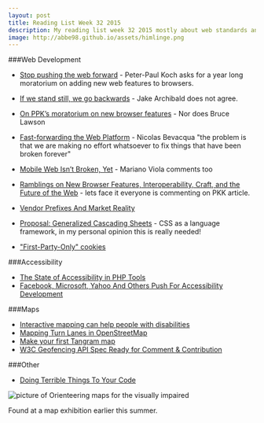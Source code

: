 ```yaml
---
layout: post
title: Reading List Week 32 2015
description: My reading list week 32 2015 mostly about web standards and maps
image: http://abbe98.github.io/assets/himlinge.png
---
```

###Web Development

 - [Stop pushing the web forward](http://www.quirksmode.org/blog/archives/2015/07/stop_pushing_th.html) - Peter-Paul Koch asks for a year long moratorium on adding new web features to browsers. 
 - [If we stand still, we go backwards](https://jakearchibald.com/2015/if-we-stand-still-we-go-backwards/) - Jake Archibald does not agree.
 - [On PPK’s moratorium on new browser features](https://dev.opera.com/blog/on-a-moratorium-on-new-browser-features/) - Nor does Bruce Lawson
 - [Fast-forwarding the Web Platform](http://ponyfoo.com/articles/fast-forwarding-the-web-platform) - Nicolas Bevacqua "the problem is that we are making no effort whatsoever to fix things that have been broken forever"
 - [Mobile Web Isn’t Broken, Yet](http://www.marianoviola.com/blog/mobile-web-isnt-broken-yet) - Mariano Viola comments too
 - [Ramblings on New Browser Features, Interoperability, Craft, and the Future of the Web](http://www.aaron-gustafson.com/notebook/ramblings-on-new-browser-features-interoperability-craft-and-the-future-of-the-web/) - lets face it everyone is commenting on PKK article.

 - [Vendor Prefixes And Market Reality](http://www.otsukare.info/2015/07/29/vendor-prefixes-market)
 - [Proposal&#58; Generalized Cascading Sheets](https://lists.w3.org/Archives/Public/public-houdini/2015Jul/0003.html) - CSS as a language framework, in my personal opinion this is really needed!
 - ["First-Party-Only" cookies](https://lists.w3.org/Archives/Public/ietf-http-wg/2015JulSep/0184.html)

###Accessibility

 - [The State of Accessibility in PHP Tools](http://www.sitepoint.com/the-state-of-accessibility-in-php-tools/)
 - [Facebook, Microsoft, Yahoo And Others Push For Accessibility Development](http://readwrite.com/2015/07/25/teaching-accessibility-disabilities-technology)

###Maps

 - [Interactive mapping can help people with disabilities](http://www.sfchronicle.com/opinion/openforum/article/Interactive-mapping-can-help-people-with-6427515.php?t=d21d133c06&cmpid=twitter-premium)
 - [Mapping Turn Lanes in OpenStreetMap](https://www.mapbox.com/blog/turn-lanes-mapping/)
 - [Make your first Tangram map](https://mapzen.com/blog/learn-tangram)
 - [W3C Geofencing API Spec Ready for Comment & Contribution](http://www.programmableweb.com/news/w3c-geofencing-api-spec-ready-comment-contribution/2015/07/07)

###Other

 - [Doing Terrible Things To Your Code](http://blog.codinghorror.com/doing-terrible-things-to-your-code/)

![picture of Orienteering maps for the visually impaired](https://pbs.twimg.com/media/CKnFEIUUcAAFE9A.jpg:large)

Found at a map exhibition earlier this summer.